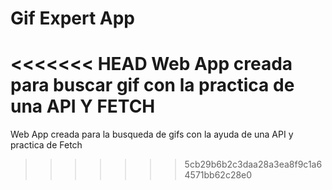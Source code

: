 # Gif Expert App

<<<<<<< HEAD
Web App creada para buscar gif con la practica de una API Y FETCH
=======
Web App creada para la busqueda de gifs con la ayuda de una API y practica de Fetch

>>>>>>> 5cb29b6b2c3daa28a3ea8f9c1a64571bb62c28e0
